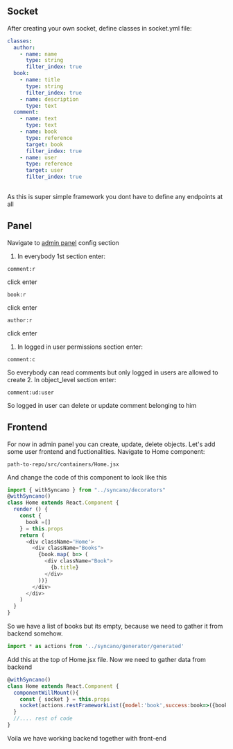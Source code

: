 ## Socket
After creating your own socket, define classes in socket.yml file:
```yaml
classes:
  author:
    - name: name
      type: string
      filter_index: true
  book:
    - name: title
      type: string
      filter_index: true
    - name: description
      type: text
  comment:
    - name: text
      type: text
    - name: book
      type: reference
      target: book
      filter_index: true
    - name: user
      type: reference
      target: user
      filter_index: true
    
```
As this is super simple framework you dont have to define any endpoints at all

## Panel
Navigate to [admin panel](localhost:8080/#/admin/config) config section
1. In everybody 1st section enter:
```
comment:r
```
click enter
```
book:r
```
click enter
```
author:r
```
click enter
1. In logged in user permissions section enter:
```
comment:c
```
So everybody can read comments but only logged in users are allowed to create
2. In object_level section enter:
```
comment:ud:user
```
So logged in user can delete or update comment belonging to him

## Frontend
For now in admin panel you can create, update, delete objects. Let's add some user frontend and fuctionalities.
Navigate to Home component:
```
path-to-repo/src/containers/Home.jsx
```
And change the code of this component to look like this
```js
import { withSyncano } from "../syncano/decorators"
@withSyncano()
class Home extends React.Component {
  render () {
    const {
      book =[]
    } = this.props
    return (
      <div className='Home'>
        <div className="Books">
          {book.map( b=> (
            <div className="Book">
              {b.title}
            </div>
          ))}
        </div>
      </div>
    )
  }
}
```
So we have a list of books but its empty, because we need to gather it from backend somehow.
```js
import * as actions from '../syncano/generator/generated'
```
Add this at the top of Home.jsx file. Now we need to gather data from backend

```js
@withSyncano()
class Home extends React.Component {
  componentWillMount(){
    const { socket } = this.props
    socket(actions.restFrameworkList({model:'book',success:book=>({book})}))
  }
  //.... rest of code
}
```

Voila we have working backend together with front-end
